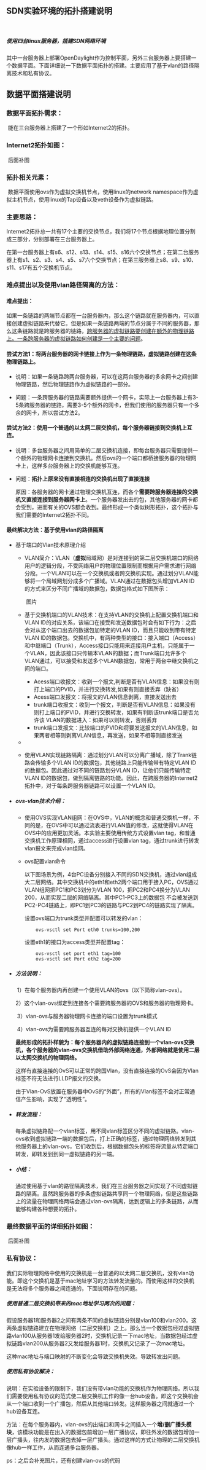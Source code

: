 ## SDN实验环境的拓扑搭建说明

​	

##### 使用四台linux服务器，搭建SDN网络环境

其中一台服务器上部署OpenDaylight作为控制平面，另外三台服务器上要搭建一个数据平面。下面详细说一下数据平面拓扑的搭建。主要应用了基于vlan的路径隔离技术和私有协议。



## 数据平面搭建说明



### 数据平面拓扑需求：

​	能在三台服务器上搭建了一个形如Internet2的拓扑。



### Internet2拓扑如图：

​																				后面补图



### 拓扑相关元素：

​	数据平面使用ovs作为虚拟交换机节点，使用linux的network namespace作为虚拟主机节点，使用linux的Tap设备以及veth设备作为虚拟链路。



### 主要思路：

​	Internet2拓扑总一共有17个主要的交换节点，我们将17个节点根据地理位置分割成三部分，分别部署在三台服务器上。

​	在第一台服务器上有s6、s12、s13、s14、s15、s16六个交换节点；在第二台服务器上有s1、s2、s3、s4、s5、s7六个交换节点；在第三服务器上s8、s9、s10、s11、s17有五个交换机节点。



### 难点提出以及使用vlan路径隔离的方法：

####   难点提出：

如果一条链路的两端节点都在一台服务器内，那么这个链路就在服务器内，可以直接创建虚拟链路来代替它。但是如果一条链路两端的节点分属于不同的服务器，那么这条链路就是跨服务器的链路，<u>跨服务器的虚拟链路要创建在额外的物理链路上。一条跨服务器的虚拟链路如何创建是一个主要的问题</u>。

####   尝试方法1：将两台服务器的网卡链接上作为一条物理链路，虚拟链路创建在这条物理链路上。

* 说明：如果一条链路跨两台服务器，可以在这两台服务器的多余网卡之间创建物理链路，然后物理链路作为虚拟链路的一部分。

* 问题：一条跨服务器的链路需要额外提供一个网卡，实际上一台服务器上有3-5条跨服务器的链路，需要3-5个额外的网卡，但我们使用的服务器只有一个多余的网卡，所以尝试方法2。

####   尝试方法2：使用一个普通的以太网二层交换机，每个服务器链接到交换机上互连。

* 说明：多台服务器之间用简单的二层交换机连接，即每台服务器只需要提供一个额外的物理网卡连接到交换机。然后ovs的一个端口都桥接服务器的物理网卡上，这样多台服务器上的交换机能够互连。

* 问题：**拓扑上原来没有直接相连的交换机出现了直接连接**

  原因：各服务器的网卡通过物理交换机互连，而各个**需要跨服务器连接的交换机又直接连接到服务器网卡上**。一个服务器发出去的包，其他服务器的网卡都会受到，进而有关的OVS都会收到。最终形成一个类似树形拓扑，这个拓扑与我们需要的Internet2拓扑不同。

####   最终解决方法：基于使用vlan的路径隔离

* 基于端口的Vlan技术原理介绍

  * VLAN简介：VLAN（**虚拟**局域网）是对连接到的第二层交换机端口的网络用户的逻辑分段，不受网络用户的物理位置限制而根据用户需求进行网络分段。一个VLAN可以在一个交换机或者跨交换机实现。通过划分VLAN能够将一个局域网划分成多个广播域。VLAN通过在数据包头增加VLAN ID的方式来区分不同广播域的数据包，数据包格式如下图所示：

    ​																	图片

  * 基于交换机端口的VLAN技术：在支持VLAN的交换机上配置交换机端口和VLAN ID的对应关系，该端口在接受和发送数据包时会有如下行为：之后会对从这个端口出去的数据包加特定的VLAN ID，而且只能收到带有特定VLAN ID的数据包。交换机中，有两种类型的接口：接入端口（Access）和中继端口（Trunk），Access接口只能用来连接用户主机，只能属于一个VLAN，因此该接口只传输本VLAN的数据；而Trunk端口允许多个VLAN通过，可以接受和发送多个VLAN数据包，常用于两台中继交换机之间的端口。

    * Acess端口收报文：收到一个报文,判断是否有VLAN信息：如果没有则打上端口的PVID，并进行交换转发,如果有则直接丢弃（缺省）
    * Acess端口发报文：将报文的VLAN信息剥离，直接发送出去
    * trunk端口收报文：收到一个报文，判断是否有VLAN信息：如果没有则打上端口的PVID，并进行交换转发，如果有判断该trunk端口是否允许该 VLAN的数据进入：如果可以则转发，否则丢弃
    * trunk端口发报文：比较端口的PVID和将要发送报文的VLAN信息，如果两者相等则剥离VLAN信息，再发送，如果不相等则直接发送

  * 

  * 使用VLAN实现链路隔离：通过划分VLAN可以分离广播域，除了Trank链路会传输多个VLAN ID的数据包，其他链路上只能传输带有特定VLAN ID的数据包。因此通过对不同的链路划分VLAN ID，让他们只能传输特定VLAN ID的数据包，做到隔离链路的功能。因此，在跨服务器的Internet2拓扑中，对于每条跨服务器链路可以设置一个VLAN ID。

* ##### ovs-vlan技术介绍：

  * 使用OVS实现VLAN组网：在OVS中，VLAN的概念和普通交换机一样，不同的是，在OVS中可以通过流表进行VLAN值的修改，这就使得VLAN在OVS中的应用更加灵活。本实验主要使用传统方式设置vlan tag，和普通交换机工作原理相同，通过access进行设置vlan tag，通过trunk进行转发vlan报文来完成vlan组网。

  * ovs配置vlan命令

    以下图场景为例，4台PC设备分别接入不同的SDN交换机，通过vlan组成大二层网络。其中交换机中的eth1和eth2两个端口用于接入PC，OVS通过VLAN组网把PC1和PC3划分为VLAN 100，把PC2和PC4换分为VLAN 200，从而实现二层的网络隔离。其中PC1-PC3上的数据包 不会被发送到PC2-PC4链路上，即PC1到PC3的链路与PC2到PC4的链路实现了隔离。

    设置ovs端口为trunk类型并配置可以转发的vlan：

    ```
    	ovs-vsctl set Port eth0 trunks=100,200
    ```

    设置eth1的接口为access类型并配置tag：

    ```
    	ovs-vsctl set port eth1 tag=100
    	ovs-vsctl set Port eth2 tag=200
    ```

* ##### 方法说明：

  ​	1）在每个服务器内再创建一个使用VLAN的ovs（以下简称vlan-ovs）。

  ​	2）这个vlan-ovs绑定到连接各个需要跨服务器的OVS和服务器的物理网卡。

  ​	3）vlan-ovs与服务器物理网卡连接的端口设置为trunk模式

  ​	4）vlan-ovs为需要跨服务器互连的每对交换机提供一个VLAN ID

  

  **最终形成的拓扑样貌为：每个服务器内的虚拟链路连接到一个vlan-ovs交换机，各个服务器的vlan-ovs交换机借助外部网络连通，外部网络就是使用二层以太网交换机的物理网络。**

  这样有直接连接的OvS可以正常的跨国Vlan，没有直接连接的OvS会因为Vlan标签不符无法进行LLDP报文的交换。

  由于Vlan-OvS放置在服务器中OvS的“外面”，所有的Vlan标签不会对正常通信产生影响，实现了“透明性”。

* ##### 转发流程：

  每条虚拟链路配一个vlan标签，用不同vlan标签区分不同的虚拟链路。vlan-ovs收到虚拟链路一端的数据包后，打上正确的标签，通过物理网络转发到其他服务器上的vlan-ovs，它们收到后，根据数据包头的标签将流量从特定端口转发，即转发到到同一虚拟链路的另一端。

* ##### 小结：

  通过使用基于vlan的路径隔离技术，我们在三台服务器之间实现了不同虚拟链路的隔离。虽然跨服务器的多条虚拟链路共享同一个物理网络，但是这些链路上的流量在物理网络两端会通过vlan-ovs隔离，达到逻辑上的多条链路，从而能够构建各种想要的拓扑。

### 最终数据平面的详细拓扑如图：

​																			后面补图



### 私有协议：

​	我们实际物理网络中使用的交换机是一台普通的以太网二层交换机，没有vlan功能。即这个交换机是基于mac地址学习的方法转发流量的。而使用这样的交换机是无法将多个服务器之间连通的，下面说明存在的问题。

##### 使用普通二层交换机带来的mac地址学习两次的问题：

​	假设服务器1和服务器2之间有两条不同的虚拟链路分别是vlan100和vlan200。这两条虚拟链路建立在物理网络（二层交换机）之上。那么当一个数据包经过虚拟链路vlan100从服务器1发给服务器2时，交换机记录一下mac地址，当数据包经过虚拟链路vlan200从服务器2又发给服务器1时，交换机又记录了一次mac地址。

​	这种mac地址与端口映射的不断变化会导致交换机失效。导致转发出问题。

##### 使用私有协议解决：

​	说明：在实验设备的限制下，我们没有带vlan功能的交换机作为物理网络。所以我们需要使用私有协议的范式使二层交换机工作的像一台hub设备。即这个交换机会从一个端口收到一个广播包，然后从其他端口转发。这样服务器之间就通过一个hub设备互连。

​	方法：在每个服务器内，vlan-ovs的出端口和网卡之间插入一个**增/删广播头模块**，该模块功能是在出入的数据包前增加一层广播协议，即往外发的数据包增加一层广播头，往内发的数据包去掉一层广播头。通过这样的方式让物理的二层交换机像hub一样工作，从而连通多台服务器。	







ps：之后会补充图片，还有创建vlan-ovs的代码